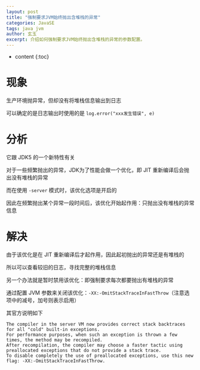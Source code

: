 ```yaml
---
layout: post
title: "强制要求JVM始终抛出含堆栈的异常"
categories: JavaSE
tags: java jvm
author: 玄玉
excerpt: 介绍如何强制要求JVM始终抛出含堆栈的异常的参数配置。
---
```


* content
{:toc}


# 现象

生产环境抛异常，但却没有将堆栈信息输出到日志

可以确定的是日志输出时使用的是 `log.error("xxx发生错误", e)`

# 分析

它跟 JDK5 的一个新特性有关

对于一些频繁抛出的异常，JDK为了性能会做一个优化，即 JIT 重新编译后会抛出没有堆栈的异常

而在使用 `-server` 模式时，该优化选项是开启的

因此在频繁抛出某个异常一段时间后，该优化开始起作用：只抛出没有堆栈的异常信息

# 解决

由于该优化是在 JIT 重新编译后才起作用，因此起初抛出的异常还是有堆栈的

所以可以查看较旧的日志，寻找完整的堆栈信息

另一个办法就是暂时禁用该优化：即强制要求每次都要抛出有堆栈的异常

通过配置 JVM 参数来关闭该优化：`-XX:-OmitStackTraceInFastThrow`（注意选项中的减号，加号则表示启用）

其官方说明如下

```
The compiler in the server VM now provides correct stack backtraces for all "cold" built-in exceptions.
For performance purposes, when such an exception is thrown a few times, the method may be recompiled.
After recompilation, the compiler may choose a faster tactic using preallocated exceptions that do not provide a stack trace.
To disable completely the use of preallocated exceptions, use this new flag: -XX:-OmitStackTraceInFastThrow.
```